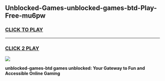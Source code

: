 
## Unblocked-Games-unblocked-games-btd-Play-Free-mu6pw
<h3>
<a href="https://premium76.site?title=unblocked-games-btd&ref=20A">CLICK TO PLAY</a></h3>
<hr>

<h3>
<a href="https://premium76.site?title=unblocked-games-btd&ref=20A">CLICK 2 PLAY</a>
  
</h3>

<a href="https://premium76.site?title=unblocked-games-btd&ref=20A"><img src="https://clearcache.store/games.png"></a>


**unblocked-games-btd games unblocked: Your Gateway to Fun and Accessible Online Gaming**

